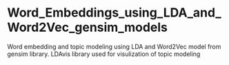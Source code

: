 # Word_Embeddings_using_LDA_and_Word2Vec_gensim_models
Word embedding and topic modeling using LDA and Word2Vec model from gensim library. LDAvis library used for visulization of topic modeling 
